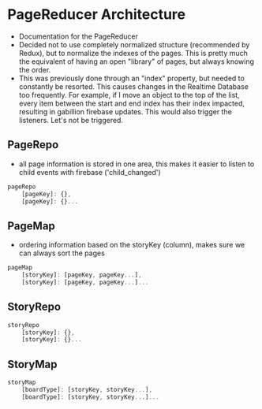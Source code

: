 # PageReducer Architecture
- Documentation for the PageReducer
- Decided not to use completely normalized structure (recommended by Redux), but to normalize the indexes of the pages. This is pretty much the equivalent of having an open "library" of pages, but always knowing the order.
- This was previously done through an "index" property, but needed to constantly be resorted. This causes changes in the Realtime Database too frequently. For example, if I move an object to the top of the list, every item between the start and end index has their index impacted, resulting in gabillion firebase updates. This would also trigger the listeners. Let's not be triggered.

## PageRepo
- all page information is stored in one area, this makes it easier to listen to child events with firebase ('child_changed')
```javascript
pageRepo
    [pageKey]: {},
    [pageKey]: {}...
```

## PageMap
- ordering information based on the storyKey (column), makes sure we can always sort the pages
```javascript
pageMap
    [storyKey]: [pageKey, pageKey...],
    [storyKey]: [pageKey, pageKey...]...
```

## StoryRepo
```javascript
storyRepo
    [storyKey]: {},
    [storyKey]: {}...
```

## StoryMap
```javascript
storyMap
    [boardType]: [storyKey, storyKey...],
    [boardType]: [storyKey, storyKey...]...
```